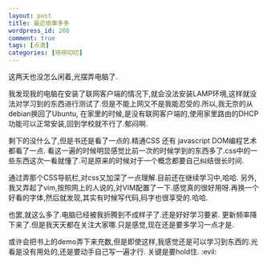```yaml
--- 
layout: post
title: 最近琐事多多
wordpress_id: 208
comment: true
tags: [点滴]
categories: [唠唠叨叨]
---
```

这两天也没怎么闲着,光摆弄电脑了.

我发现我的电脑在安装了联网客户端的情况下,就会没法安装LAMP环境,这样就没法对学习到的东西进行测试了.但是不能上网又不是我能忍受的.所以,我无奈的从debian换回了Ubuntu, 在家里的时候,是没有联网客户端的,使用家里路由的DHCP功能可以正常安装,回到学校就不行了.郁闷啊.

剩下的没什么了,但是书还是看了一点的.精通CSS 还有 javascript DOM编程艺术 都看了一点.
看这一遍的时候明显感觉比前一次的时候学到的东西多了.css中的一些东西这次一看就懂了.可是原来的时候对于一个概念都要自己纠结很长时间.

通过弄那个CSS导航栏,对css又加深了一点理解.目前还在继续学习中,哈哈.
另外,我又弄起了vim,按照网上的人说的,对VIM配置了一下.感觉真的很好用呀.再换一个好看的字体,然后就发现,其实有时候写代码,码字也很享受的.哈哈.

也罢,就这么多了.电脑已经被我折腾到不成样子了.还是好好学习要紧.
更新频率降下来了.但是我天天都在关注大家哪.只是感觉,现在还是要多学习一点才是.

或许会把书上的demo弄下来充数,但是即使这样,我感觉还是可以学习到东西的.光看是没有用处的,还是要动手自己写一遍才行.
关键是要hold住. :evil:
